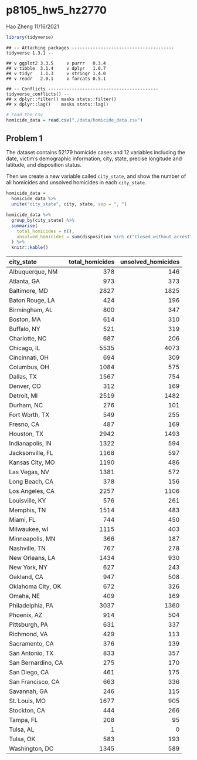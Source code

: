 p8105\_hw5\_hz2770
================
Hao Zheng
11/16/2021

``` r
library(tidyverse)
```

    ## -- Attaching packages --------------------------------------- tidyverse 1.3.1 --

    ## v ggplot2 3.3.5     v purrr   0.3.4
    ## v tibble  3.1.4     v dplyr   1.0.7
    ## v tidyr   1.1.3     v stringr 1.4.0
    ## v readr   2.0.1     v forcats 0.5.1

    ## -- Conflicts ------------------------------------------ tidyverse_conflicts() --
    ## x dplyr::filter() masks stats::filter()
    ## x dplyr::lag()    masks stats::lag()

``` r
# read the csv
homicide_data = read.csv("./data/homicide_data.csv")
```

## Problem 1

The dataset contains 52179 homicide cases and 12 variables including the
date, victim’s demographic information, city, state, precise longitude
and latitude, and disposition status.

Then we create a new variable called `city_state`, and show the number
of all homicides and unsolved homicides in each `city_state`.

``` r
homicide_data = 
  homicide_data %>% 
  unite("city_state", city, state, sep = ", ")

homicide_data %>% 
  group_by(city_state) %>% 
  summarise(
    total_homicides = n(),
    unsolved_homicides = sum(disposition %in% c("Closed without arrest", "Open/No arrest"))
  ) %>% 
  knitr::kable()
```

| city\_state        | total\_homicides | unsolved\_homicides |
|:-------------------|-----------------:|--------------------:|
| Albuquerque, NM    |              378 |                 146 |
| Atlanta, GA        |              973 |                 373 |
| Baltimore, MD      |             2827 |                1825 |
| Baton Rouge, LA    |              424 |                 196 |
| Birmingham, AL     |              800 |                 347 |
| Boston, MA         |              614 |                 310 |
| Buffalo, NY        |              521 |                 319 |
| Charlotte, NC      |              687 |                 206 |
| Chicago, IL        |             5535 |                4073 |
| Cincinnati, OH     |              694 |                 309 |
| Columbus, OH       |             1084 |                 575 |
| Dallas, TX         |             1567 |                 754 |
| Denver, CO         |              312 |                 169 |
| Detroit, MI        |             2519 |                1482 |
| Durham, NC         |              276 |                 101 |
| Fort Worth, TX     |              549 |                 255 |
| Fresno, CA         |              487 |                 169 |
| Houston, TX        |             2942 |                1493 |
| Indianapolis, IN   |             1322 |                 594 |
| Jacksonville, FL   |             1168 |                 597 |
| Kansas City, MO    |             1190 |                 486 |
| Las Vegas, NV      |             1381 |                 572 |
| Long Beach, CA     |              378 |                 156 |
| Los Angeles, CA    |             2257 |                1106 |
| Louisville, KY     |              576 |                 261 |
| Memphis, TN        |             1514 |                 483 |
| Miami, FL          |              744 |                 450 |
| Milwaukee, wI      |             1115 |                 403 |
| Minneapolis, MN    |              366 |                 187 |
| Nashville, TN      |              767 |                 278 |
| New Orleans, LA    |             1434 |                 930 |
| New York, NY       |              627 |                 243 |
| Oakland, CA        |              947 |                 508 |
| Oklahoma City, OK  |              672 |                 326 |
| Omaha, NE          |              409 |                 169 |
| Philadelphia, PA   |             3037 |                1360 |
| Phoenix, AZ        |              914 |                 504 |
| Pittsburgh, PA     |              631 |                 337 |
| Richmond, VA       |              429 |                 113 |
| Sacramento, CA     |              376 |                 139 |
| San Antonio, TX    |              833 |                 357 |
| San Bernardino, CA |              275 |                 170 |
| San Diego, CA      |              461 |                 175 |
| San Francisco, CA  |              663 |                 336 |
| Savannah, GA       |              246 |                 115 |
| St. Louis, MO      |             1677 |                 905 |
| Stockton, CA       |              444 |                 266 |
| Tampa, FL          |              208 |                  95 |
| Tulsa, AL          |                1 |                   0 |
| Tulsa, OK          |              583 |                 193 |
| Washington, DC     |             1345 |                 589 |
